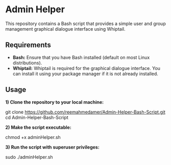 # Admin Helper

This repository contains a Bash script that provides a simple user and group management graphical dialogue interface using Whiptail.


## Requirements

- **Bash:** Ensure that you have Bash installed (default on most Linux distributions).
- **Whiptail:** Whiptail is required for the graphical dialogue interface. You can install it using your package manager if it is not already installed.


## Usage
**1) Clone the repository to your local machine:** 

git clone https://github.com/reemahmedamer/Admin-Helper-Bash-Script.git \
cd Admin-Helper-Bash-Script

**2) Make the script executable:** 

chmod +x adminHelper.sh
  
**3) Run the script with superuser privileges:** 

sudo ./adminHelper.sh
